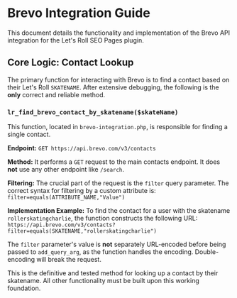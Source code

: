 # Brevo Integration Guide

This document details the functionality and implementation of the Brevo API integration for the Let's Roll SEO Pages plugin.

## Core Logic: Contact Lookup

The primary function for interacting with Brevo is to find a contact based on their Let's Roll `SKATENAME`. After extensive debugging, the following is the **only** correct and reliable method.

### `lr_find_brevo_contact_by_skatename($skateName)`

This function, located in `brevo-integration.php`, is responsible for finding a single contact.

**Endpoint:** `GET https://api.brevo.com/v3/contacts`

**Method:**
It performs a `GET` request to the main contacts endpoint. It does **not** use any other endpoint like `/search`.

**Filtering:**
The crucial part of the request is the `filter` query parameter. The correct syntax for filtering by a custom attribute is:
`filter=equals(ATTRIBUTE_NAME,"Value")`

**Implementation Example:**
To find the contact for a user with the skatename `rollerskatingcharlie`, the function constructs the following URL:
`https://api.brevo.com/v3/contacts?filter=equals(SKATENAME,"rollerskatingcharlie")`

The `filter` parameter's value is **not** separately URL-encoded before being passed to `add_query_arg`, as the function handles the encoding. Double-encoding will break the request.

This is the definitive and tested method for looking up a contact by their skatename. All other functionality must be built upon this working foundation.

